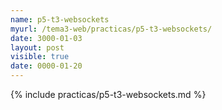 ```yaml
---
name: p5-t3-websockets
myurl: /tema3-web/practicas/p5-t3-websockets/
date: 3000-01-03
layout: post
visible: true
date: 0000-01-20
---
```


{%  include practicas/p5-t3-websockets.md %}
